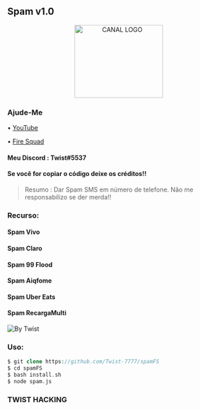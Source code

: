 ## Spam v1.0


<p align="center">
  <a href="https://discord.com/channels/@me/805514618205241344">
    <img src="" alt="CANAL LOGO" width="200" height="165">
  </a>


### Ajude-Me

• [YouTube](https://youtube.com/channel/UCBZld3eQeyxKmNeholLkpCg)

• [Fire Squad](https://discord.gg/MNHaPVeZb7)

#### Meu Discord : Twist#5537

#### Se você for copiar o código deixe os créditos!!
> Resumo : Dar Spam SMS em número de telefone.
Não me responsabilizo se der merda!!



### Recurso:
#### Spam Vivo
#### Spam Claro
#### Spam 99 Flood
#### Spam Aiqfome
#### Spam Uber Eats
#### Spam RecargaMulti

![By Twist](https://cdn.discordapp.com/attachments/805243146258743306/805970552622809108/Screenshot_20210201-221748_Termux2.jpg)

### Uso:

```php
$ git clone https://github.com/Twist-7777/spamFS
$ cd spamFS
$ bash install.sh
$ node spam.js

```


### TWIST HACKING
